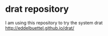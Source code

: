 # drat repository

I am using this repository to try the system drat http://eddelbuettel.github.io/drat/

